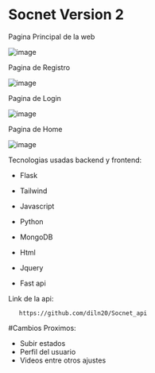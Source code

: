 # Socnet Version 2

Pagina Principal de la web 


![image](https://user-images.githubusercontent.com/64329987/209417534-d0e4633d-e3a0-4a41-ac2c-025647e3e7c9.png)


Pagina de Registro

![image](https://user-images.githubusercontent.com/64329987/209417563-d618f369-30b5-426d-b28b-bfa249256bac.png)


Pagina de Login


![image](https://user-images.githubusercontent.com/64329987/209417575-3f5ef52d-0dd0-4723-bda3-482cb0029cdb.png)


Pagina de Home

![image](https://user-images.githubusercontent.com/64329987/209417579-b45cb88e-13de-46d2-bce2-1078bbbbbc4a.png)


Tecnologias usadas backend y frontend:

  * Flask
   

  * Tailwind
   
  

   
  * Javascript

 

  * Python

    

    
  * MongoDB



  * Html



    
  * Jquery
  
  
  * Fast api

 
 Link de la api:
       
       https://github.com/diln20/Socnet_api

#Cambios Proximos:

- Subir estados
- Perfil del usuario
- Videos entre otros ajustes

